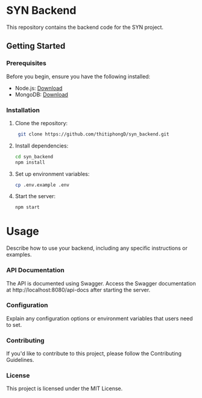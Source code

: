 # SYN Backend

This repository contains the backend code for the SYN project.

## Getting Started

### Prerequisites

Before you begin, ensure you have the following installed:

- Node.js: [Download](https://nodejs.org/)
- MongoDB: [Download][def]

### Installation

1. Clone the repository:

   ```bash
    git clone https://github.com/thitiphongD/syn_backend.git
   ```

2. Install dependencies:
   ```bash
   cd syn_backend
   npm install
   ```
3. Set up environment variables:
   ```bash
   cp .env.example .env
   ```
4. Start the server:
   ```bash
   npm start
   ```

# Usage

Describe how to use your backend, including any specific instructions or examples.

### API Documentation

The API is documented using Swagger. Access the Swagger documentation at http://localhost:8080/api-docs after starting the server.

### Configuration

Explain any configuration options or environment variables that users need to set.

### Contributing

If you'd like to contribute to this project, please follow the Contributing Guidelines.

### License

This project is licensed under the MIT License.

[def]: https://www.mongodb.com/try/download/community
